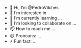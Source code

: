 - 👋 Hi, I’m @PedroVilches
- 👀 I’m interested in
- 🌱 I’m currently learning ...
- 💞️ I’m looking to collaborate on ...
- 📫 How to reach me ...
- 😄 Pronouns: ...
- ⚡ Fun fact: ...

<!---
PedroVilches/PedroVilches is a ✨ special ✨ repository because its `README.md` (this file) appears on your GitHub profile.
You can click the Preview link to take a look at your changes.
--->
